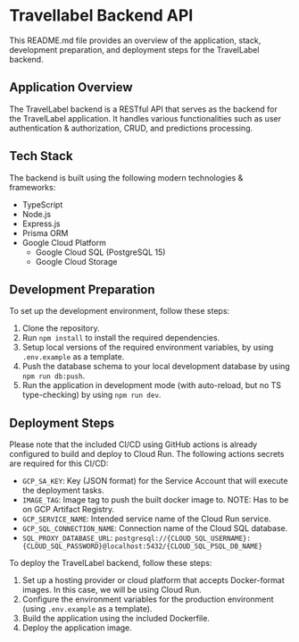 # Travellabel Backend API

This README.md file provides an overview of the application, stack, development preparation, and deployment steps for the TravelLabel backend.

## Application Overview

The TravelLabel backend is a RESTful API that serves as the backend for the TravelLabel application. It handles various functionalities such as user authentication & authorization, CRUD, and predictions processing.

## Tech Stack

The backend is built using the following modern technologies & frameworks:

- TypeScript
- Node.js
- Express.js
- Prisma ORM
- Google Cloud Platform
    - Google Cloud SQL (PostgreSQL 15)
    - Google Cloud Storage

## Development Preparation

To set up the development environment, follow these steps:

1. Clone the repository.
2. Run `npm install` to install the required dependencies.
3. Setup local versions of the required environment variables, by using `.env.example` as a template.
4. Push the database schema to your local development database by using `npm run db:push`.
5. Run the application in development mode (with auto-reload, but no TS type-checking) by using `npm run dev`.

## Deployment Steps

Please note that the included CI/CD using GitHub actions is already configured to build and deploy to Cloud Run. The following actions secrets are required for this CI/CD:
- `GCP_SA_KEY`: Key (JSON format) for the Service Account that will execute the deployment tasks.
- `IMAGE_TAG`: Image tag to push the built docker image to. NOTE: Has to be on GCP Artifact Registry.
- `GCP_SERVICE_NAME`: Intended service name of the Cloud Run service.
- `GCP_SQL_CONNECTION_NAME`: Connection name of the Cloud SQL database.
- `SQL_PROXY_DATABASE_URL`: `postgresql://{CLOUD_SQL_USERNAME}:{CLOUD_SQL_PASSWORD}@localhost:5432/{CLOUD_SQL_PSQL_DB_NAME}`

To deploy the TravelLabel backend, follow these steps:

1. Set up a hosting provider or cloud platform that accepts Docker-format images. In this case, we will be using Cloud Run.
2. Configure the environment variables for the production environment (using `.env.example` as a template).
3. Build the application using the included Dockerfile.
4. Deploy the application image.

